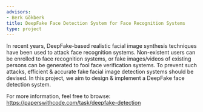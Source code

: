 ```yaml
---
advisors:
- Berk Gökberk
title: DeepFake Face Detection System for Face Recognition Systems
type: project
---
```


In recent years, DeepFake-based realistic facial image synthesis techniques have been used to attack face recognition systems. Non-existent users can be enrolled to face recognition systems, or fake images/videos of existing persons can be generated to fool face verification systems. To prevent such attacks, efficient & accurate fake facial image detection systems should be devised. In this project, we aim to design & implement a DeepFake face detection system. 


For more information, feel free to browse:  
<https://paperswithcode.com/task/deepfake-detection>